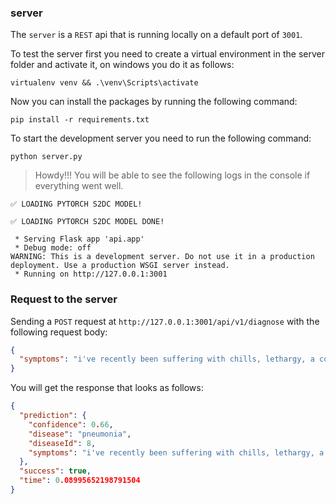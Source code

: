 ### server

The `server` is a `REST` api that is running locally on a default port of `3001`.

To test the server first you need to create a virtual environment in the server folder and activate it, on windows you do it as follows:

```shell
virtualenv venv && .\venv\Scripts\activate
```

Now you can install the packages by running the following command:

```shell
pip install -r requirements.txt
```

To start the development server you need to run the following command:

```shell
python server.py
```

> Howdy!!! You will be able to see the following logs in the console if everything went well.

```shell
✅ LOADING PYTORCH S2DC MODEL!

✅ LOADING PYTORCH S2DC MODEL DONE!

 * Serving Flask app 'api.app'
 * Debug mode: off
WARNING: This is a development server. Do not use it in a production deployment. Use a production WSGI server instead.
 * Running on http://127.0.0.1:3001
```

### Request to the server

Sending a `POST` request at `http://127.0.0.1:3001/api/v1/diagnose` with the following request body:

```json
{
  "symptoms": "i've recently been suffering with chills, lethargy, a cough, a high temperature, and difficulties breathing."
}
```

You will get the response that looks as follows:

```json
{
  "prediction": {
    "confidence": 0.66,
    "disease": "pneumonia",
    "diseaseId": 8,
    "symptoms": "i've recently been suffering with chills, lethargy, a cough, a high temperature, and difficulties breathing."
  },
  "success": true,
  "time": 0.08995652198791504
}
```
